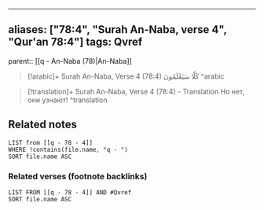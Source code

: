 
---
aliases: ["78:4", "Surah An-Naba, verse 4", "Qur'an 78:4"]
tags: Qvref
---

parent:: [[q - An-Naba (78)|An-Naba]]

> [!arabic]+ Surah An-Naba, Verse 4 (78:4)
> <span class="quran-arabic">كَلَّا سَيَعْلَمُونَ</span>
^arabic

> [!translation]+ Surah An-Naba, Verse 4 (78:4) - Translation
> Но нет, они узнают!
^translation



## Related notes
```dataview
LIST from [[q - 78 - 4]]
WHERE !contains(file.name, "q - ")
SORT file.name ASC
```

### Related verses (footnote backlinks)
```dataview
LIST FROM [[q - 78 - 4]] AND #Qvref
SORT file.name ASC
```

